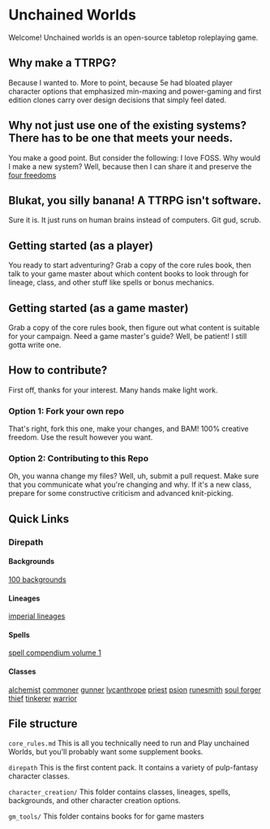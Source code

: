 # Unchained Worlds

Welcome! Unchained worlds is an open-source tabletop roleplaying game.

## Why make a TTRPG?
Because I wanted to. More to point, because 5e had bloated player character options
that emphasized min-maxing and power-gaming and first edition clones carry over
design decisions that simply feel dated.

## Why not just use one of the existing systems? There has to be one that meets your needs.
You make a good point. But consider the following: I love FOSS. Why would I make a new system?
Well, because then I can share it and preserve the [four freedoms](https://www.gnu.org/philosophy/free-sw.en.html)

## Blukat, you silly banana! A TTRPG isn't software.
Sure it is. It just runs on human brains instead of computers. Git gud, scrub.

## Getting started (as a player)
You ready to start adventuring?
Grab a copy of the core rules book, then talk to your game master about which content books to
look through for lineage, class, and other stuff like spells or bonus mechanics.

## Getting started (as a game master)
Grab a copy of the core rules book, then figure out what content is suitable for your campaign.
Need a game master's guide? Well, be patient! I still gotta write one.

## How to contribute?
First off, thanks for your interest. Many hands make light work.

### Option 1: Fork your own repo
That's right, fork this one, make your changes, and BAM! 100% creative freedom. 
Use the result however you want.

### Option 2: Contributing to this Repo
Oh, you wanna change my files? Well, uh, submit a pull request. Make sure that you
communicate what you're changing and why. If it's a new class, prepare for some
constructive criticism and advanced knit-picking.

## Quick Links

### Direpath

#### Backgrounds
[100 backgrounds](direpath/character_creation/100_backgrounds.md)

#### Lineages
[imperial lineages](direpath/character_creation/imperial_lineages.md)

#### Spells
[spell compendium volume 1](direpath/character_creation/spell_compendium_1.md)

#### Classes
[alchemist](direpath/character_creation/classes/alchemist.md)
[commoner](direpath/character_creation/classes/commoner.md)
[gunner](direpath/character_creation/classes/gunner.md)
[lycanthrope](direpath/character_creation/classes/lycanthrope.md)
[priest](direpath/character_creation/classes/priest.md)
[psion](direpath/character_creation/classes/psion.md)
[runesmith](direpath/character_creation/classes/runesmith.md)
[soul forger](direpath/character_creation/classes/soul_forger.md)
[thief](direpath/character_creation/classes/thief.md)
[tinkerer](direpath/character_creation/classes/tinkerer.md)
[warrior](direpath/character_creation/classes/warrior.md)

## File structure
`core_rules.md`
This is all you technically need to run and Play unchained Worlds, but you'll
probably want some supplement books.

`direpath`
This is the first content pack. It contains a variety of pulp-fantasy character
classes.

`character_creation/`
This folder contains classes, lineages, spells, backgrounds, and other character
creation options.

`gm_tools/`
This folder contains books for  for game masters
